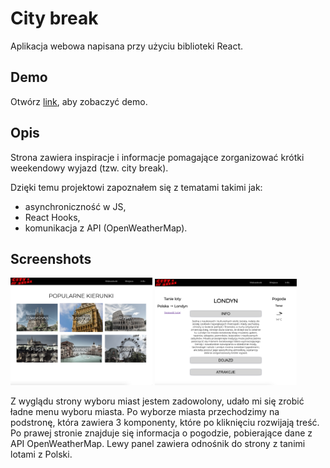 # City break

Aplikacja webowa napisana przy użyciu biblioteki React.

## Demo

Otwórz [link](https://kstajer.github.io/city-break/), aby zobaczyć demo.

## Opis

Strona zawiera inspiracje i informacje pomagające zorganizować krótki weekendowy wyjazd (tzw. city break).

Dzięki temu projektowi zapoznałem się z tematami takimi jak:
- asynchroniczność w JS,
- React Hooks,
- komunikacja z API (OpenWeatherMap).

## Screenshots

<img src="src/data/scr1.png" width="45%"/> <img src="src/data/scr2.png" width="45%"/>

Z wyglądu strony wyboru miast jestem zadowolony, udało mi się zrobić ładne menu wyboru miasta. Po wyborze miasta przechodzimy na podstronę, która zawiera 3 komponenty, które po kliknięciu rozwijają treść. Po prawej stronie znajduje się informacja o pogodzie, pobierające dane z API OpenWeatherMap. Lewy panel zawiera odnośnik do strony z tanimi lotami z Polski.

